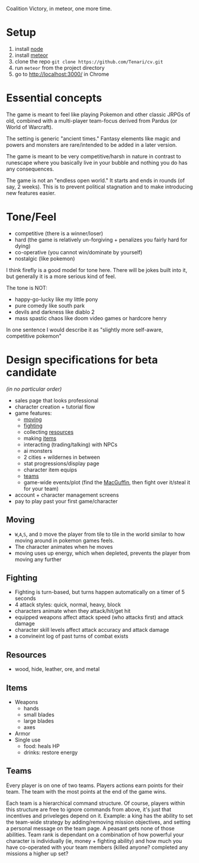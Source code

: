 Coalition Victory, in meteor, one more time.

# Setup
1. install [node](https://nodejs.org/en/download/)
2. install [meteor](https://www.meteor.com/install)
3. clone the repo `git clone https://github.com/Tenari/cv.git`
4. run `meteor` from the project directory
5. go to [http://localhost:3000/](http://localhost:3000/) in Chrome

# Essential concepts

The game is meant to feel like playing Pokemon and other classic JRPGs of old, combined with a multi-player team-focus derived from Pardus (or World of Warcraft).

The setting is generic "ancient times." Fantasy elements like magic and powers and monsters are rare/intended to be added in a later version.

The game is meant to be very competitive/harsh in nature in contrast to runescape where you basically live in your bubble and nothing you do has any consequences.

The game is not an "endless open world." It starts and ends in rounds (of say, 2 weeks). This is to prevent political stagnation and to make introducing new features easier.

# Tone/Feel
- competitive (there is a winner/loser)
- hard (the game is relatively un-forgiving + penalizes you fairly hard for dying)
- co-operative (you cannot win/dominate by yourself)
- nostalgic (like pokemon)

I think firefly is a good model for tone here. There will be jokes built into it, but generally it is a more serious kind of feel.

The tone is NOT:

- happy-go-lucky like my little pony
- pure comedy like south park
- devils and darkness like diablo 2
- mass spastic chaos like doom video games or hardcore henry

In one sentence I would describe it as "slightly more self-aware, competitive pokemon"

# Design specifications for beta candidate

_(in no particular order)_

- sales page that looks professional
- character creation + tutorial flow
- game features:
    - [moving](#moving)
    - [fighting](#fighting)
    - collecting [resources](#resources)
    - making [items](#items)
    - interacting (trading/talking) with NPCs
    - ai monsters
    - 2 cities + wildernes in between
    - stat progressions/display page
    - character item equips
    - [teams](#teams)
    - game-wide events/plot (find the [MacGuffin](http://tvtropes.org/pmwiki/pmwiki.php/Main/MacGuffin), then fight over it/steal it for your team)
- account + character management screens
- pay to play past your first game/character

## Moving

- `W`,`A`,`S`, and `D` move the player from tile to tile in the world similar to how moving around in pokemon games feels.
- The character animates when he moves
- moving uses up energy, which when depleted, prevents the player from moving any further

## Fighting

- Fighting is turn-based, but turns happen automatically on a timer of 5 seconds
- 4 attack styles: quick, normal, heavy, block
- characters animate when they attack/hit/get hit
- equipped weapons affect attack speed (who attacks first) and attack damage
- character skill levels affect attack accuracy and attack damage
- a convineint log of past turns of combat exists

## Resources

- wood, hide, leather, ore, and metal

## Items

- Weapons
    - hands
    - small blades
    - large blades
    - axes
- Armor
- Single use
    - food: heals HP
    - drinks: restore energy

## Teams

Every player is on one of two teams. Players actions earn points for their team. The team with the most points at the end of the game wins.

Each team is a hierarchical command structure. Of course, players within this structure are free to ignore commands from above, it's just that incentives and priveleges depend on it. Example: a king has the ability to set the team-wide strategy by adding/removing mission objectives, and setting a personal message on the team page. A peasant gets none of those abilities. Team rank is dependant on a combination of how powerful your character is individually (ie, money + fighting ability) and how much you have co-operated with your team members (killed anyone? completed any missions a higher up set?
